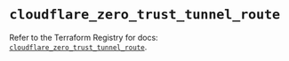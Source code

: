 # `cloudflare_zero_trust_tunnel_route`

Refer to the Terraform Registry for docs: [`cloudflare_zero_trust_tunnel_route`](https://registry.terraform.io/providers/cloudflare/cloudflare/4.45.0/docs/resources/zero_trust_tunnel_route).
